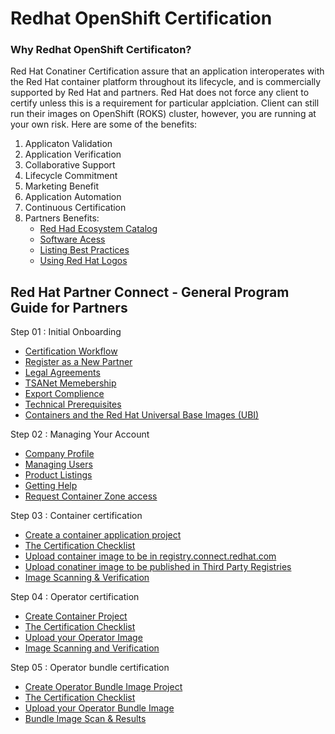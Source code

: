 # Redhat OpenShift Certification
### Why Redhat OpenShift Certificaton?
Red Hat Conatiner Certification assure that an application interoperates with the Red Hat container platform throughout its lifecycle, and is commercially supported by Red Hat and partners. Red Hat does not force any client to certify unless this is a requirement for particular applciation. Client can still run their images on OpenShift (ROKS) cluster, however, you are running at your own risk. Here are some of the benefits:
1. Applicaton Validation
2. Application Verification
3. Collaborative Support
4. Lifecycle Commitment
5. Marketing Benefit
6. Application Automation
7. Continuous Certification
9. Partners Benefits:
   - [Red Had Ecosystem Catalog](https://redhat-connect.gitbook.io/red-hat-partner-connect-general-guide/benefits/about-the-catalog)
   - [Software Acess](https://redhat-connect.gitbook.io/red-hat-partner-connect-general-guide/benefits/software-access)
   - [Listing Best Practices](https://redhat-connect.gitbook.io/red-hat-partner-connect-general-guide/benefits/about-the-catalog/listing-best-practices)
   - [Using Red Hat Logos](https://redhat-connect.gitbook.io/red-hat-partner-connect-general-guide/benefits/using-red-hat-logos)

## Red Hat Partner Connect - General Program Guide for Partners
Step 01 : Initial Onboarding 
   - [Certification Workflow](https://redhat-connect.gitbook.io/partner-guide-for-red-hat-openshift-and-container/program-on-boarding/certification-workflow)
   - [Register as a New Partner](https://redhat-connect.gitbook.io/red-hat-partner-connect-general-guide/initial-onboarding/register)
   - [Legal Agreements](https://redhat-connect.gitbook.io/red-hat-partner-connect-general-guide/initial-onboarding/legal-agreements)
   - [TSANet Memebership](https://redhat-connect.gitbook.io/red-hat-partner-connect-general-guide/initial-onboarding/tsanet)
   - [Export Complience](https://redhat-connect.gitbook.io/red-hat-partner-connect-general-guide/initial-onboarding/export-compliance)
   - [Technical Prerequisites](https://redhat-connect.gitbook.io/partner-guide-for-red-hat-openshift-and-container/program-on-boarding/technical-prerequisites)
   - [Containers and the Red Hat Universal Base Images (UBI)](https://redhat-connect.gitbook.io/partner-guide-for-red-hat-openshift-and-container/program-on-boarding/containers-with-red-hat-universal-base-image-ubi)

Step 02 : Managing Your Account
   - [Company Profile](https://redhat-connect.gitbook.io/red-hat-partner-connect-general-guide/managing-your-account/company-profile)
   - [Managing Users](https://redhat-connect.gitbook.io/red-hat-partner-connect-general-guide/managing-your-account/managing-users)
   - [Product Listings](https://redhat-connect.gitbook.io/red-hat-partner-connect-general-guide/managing-your-account/product-listing)
   - [Getting Help](https://redhat-connect.gitbook.io/red-hat-partner-connect-general-guide/managing-your-account/getting-help)
   - [Request Container Zone access](https://redhat-connect.gitbook.io/partner-guide-for-red-hat-openshift-and-container/program-on-boarding/request-container-zone-access)

Step 03 : Container certification
   - [Create a container application project](https://redhat-connect.gitbook.io/partner-guide-for-red-hat-openshift-and-container/certify-your-application/creating-a-container-application-project)
   - [The Certification Checklist](https://redhat-connect.gitbook.io/partner-guide-for-red-hat-openshift-and-container/certify-your-application/the-certification-checklist)
   - [Upload container image to be in registry.connect.redhat.com](https://redhat-connect.gitbook.io/partner-guide-for-red-hat-openshift-and-container/certify-your-application/image-upload)
   - [Upload conatiner image to be published in Third Party Registries](https://redhat-connect.gitbook.io/partner-guide-for-red-hat-openshift-and-container/certify-your-application/remote-scan)
   - [Image Scanning & Verification](https://redhat-connect.gitbook.io/partner-guide-for-red-hat-openshift-and-container/certify-your-application/image-scan-and-verification)

Step 04 : Operator certification
   - [Create Container Project](https://redhat-connect.gitbook.io/partner-guide-for-red-hat-openshift-and-container/certify-your-operator/creating-an-operator-project/creating-container-project)
   - [The Certification Checklist](https://redhat-connect.gitbook.io/partner-guide-for-red-hat-openshift-and-container/certify-your-operator/creating-an-operator-project/the-certification-checklist)
   - [Upload your Operator Image](https://redhat-connect.gitbook.io/partner-guide-for-red-hat-openshift-and-container/certify-your-operator/creating-an-operator-project/image-upload)
   - [Image Scanning and Verification](https://redhat-connect.gitbook.io/partner-guide-for-red-hat-openshift-and-container/certify-your-operator/creating-an-operator-project/image-scan-and-verification-results)

Step 05 : Operator bundle certification
   - [Create Operator Bundle Image Project](https://redhat-connect.gitbook.io/partner-guide-for-red-hat-openshift-and-container/certify-your-operator/certify-your-operator-bundle-image/creating-operator-bundle-image-project)
   - [The Certification Checklist](https://redhat-connect.gitbook.io/partner-guide-for-red-hat-openshift-and-container/certify-your-operator/certify-your-operator-bundle-image/the-certification-checklist)
   - [Upload your Operator Bundle Image](https://redhat-connect.gitbook.io/partner-guide-for-red-hat-openshift-and-container/certify-your-operator/certify-your-operator-bundle-image/uploading-your-operator-bundle-image)
   - [Bundle Image Scan & Results](https://redhat-connect.gitbook.io/partner-guide-for-red-hat-openshift-and-container/certify-your-operator/certify-your-operator-bundle-image/metadata-scan-and-results)
